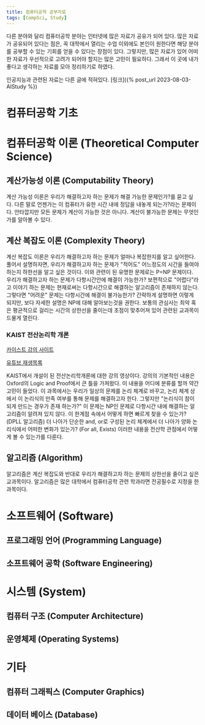```yaml
---
title: 컴퓨터공학 공부자료
tags: [CompSci, Study]
---
```


다른 분야와 달리 컴퓨터공학 분야는 인터넷에 많은 자료가 공유가 되어 있다.
많은 자료가 공유되어 있다는 점은, 꼭 대학에서 열리는 수업 이외에도 본인이 원한다면 해당 분야를 공부할 수 있는 기회를 얻을 수 있다는 장점이 있다.
그렇지만, 많은 자료가 있어 어떠한 자료가 우선적으로 고려가 되어야 할지는 많은 고민이 필요하다.
그래서 이 곳에 내가 좋다고 생각하는 자료를 모아 정리하기로 하였다.



인공지능과 관련된 자료는 다른 글에 적혀있다. [링크]({% post_url 2023-08-03-AIStudy %})

# 컴퓨터공학 기초



# 컴퓨터공학 이론 (Theoretical Computer Science)





## 계산가능성 이론 (Computability Theory)

계산 가능성 이론은 우리가 해결하고자 하는 문제가 해결 가능한 문제인가?를 묻고 싶다.
다른 말로 언젠가는 이 컴퓨터가 유한 시간 내에 정답을 내놓게 되는가?라는 문제이다.
안타깝지만 모든 문제가 계산이 가능한 것은 아니다.
계산이 불가능한 문제는 무엇인가를 알아볼 수 있다.

## 계산 복잡도 이론 (Complexity Theory)

계산 복잡도 이론은 우리가 해결하고자 하는 문제가 얼마나 복잡한지를 알고 싶어한다.
풀어서 설명하자면, 우리가 해결하고자 하는 문제가 "적어도" 어느정도의 시간을 들여야 하는지 하한선을 알고 싶은 것이다.
이와 관련이 된 유명한 문제로는 P=NP 문제이다.
우리가 해결하고자 하는 문제가 다항시간안에 해결이 가능한가?
보편적으로 "어렵다"라고 이야기 하는 문제는 현재로써는 다항시간으로 해결하는 알고리즘이 존재하지 않는다.
그렇다면 "어려운" 문제는 다항시간에 해결이 불가능한가?
간략하게 설명하면 이렇게 되지만, 보다 자세한 설명은 NP에 대해 알아보는것을 권한다.
보통의 관심사는 최악 혹은 평균적으로 걸리는 시간의 상한선을 줄이는데 초점이 맞추어져 있어 관련된 교과목이 드물게 열린다.



### KAIST 전산논리학 개론

[카이스트 강의 사이트](https://github.com/hongseok-yang/logic21)

[유튜브 재생목록](https://youtube.com/playlist?list=PLvV9DPeJV9xzhy0Ti3P4DrfmtfXfLalW6)

KAIST에서 개설이 된 전산논리학개론에 대한 강의 영상이다.
강의의 기본적인 내용은 Oxford의 Logic and Proof에서 큰 틀을 가져왔다.
이 내용을 어디에 분류를 할까 약간 고민이 들었다.
이 과목에서는 우리가 일상의 문제를 논리 체계로 바꾸고, 논리 체계 상에서 이 논리식의 만족 여부를 통해 문제를 해결하고자 한다.
그렇지만 "논리식이 참이 되게 만드는 경우가 존재 하는가?" 이 문제는 NP인 문제로 다항시간 내에 해결하는 알고리즘이 알려져 있지 않다.
이 한계점 속에서 어떻게 하면 빠르게 찾을 수 있는가? (DPLL 알고리즘)
더 나아가 단순한 and, or로 구성된 논리 체계에서 더 나아가 양화 논리식에서 어떠한 변화가 있는가? (For all, Exists)
이러한 내용을 전산학 관점에서 어떻게 볼 수 있는가를 다룬다.

## 알고리즘 (Algorithm)

알고리즘은 계산 복잡도와 반대로 우리가 해결하고자 하는 문제의 상한선을 줄이고 싶은 교과목이다.
알고리즘은 많은 대학에서 컴퓨터공학 관련 학과라면 전공필수로 지정을 한 과목이다.



# 소프트웨어 (Software)

## 프로그래밍 언어 (Programming Language)

## 소프트웨어 공학 (Software Engineering)

# 시스템 (System)

## 컴퓨터 구조 (Computer Architecture)

## 운영체제 (Operating Systems)

# 기타

## 컴퓨터 그래픽스 (Computer Graphics)



## 데이터 베이스 (Database)


